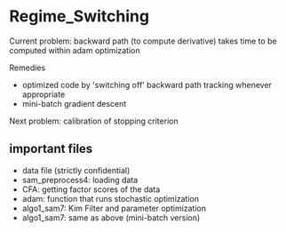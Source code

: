 # Regime_Switching

Current problem: backward path (to compute derivative) takes time to be computed within adam optimization

Remedies
- optimized code by 'switching off' backward path tracking whenever appropriate
- mini-batch gradient descent

Next problem: calibration of stopping criterion

## important files

- data file (strictly confidential)
- sam_preprocess4: loading data
- CFA: getting factor scores of the data
- adam: function that runs stochastic optimization
- algo1_sam7: Kim Filter and parameter optimization
- algo1_sam7: same as above (mini-batch version)
